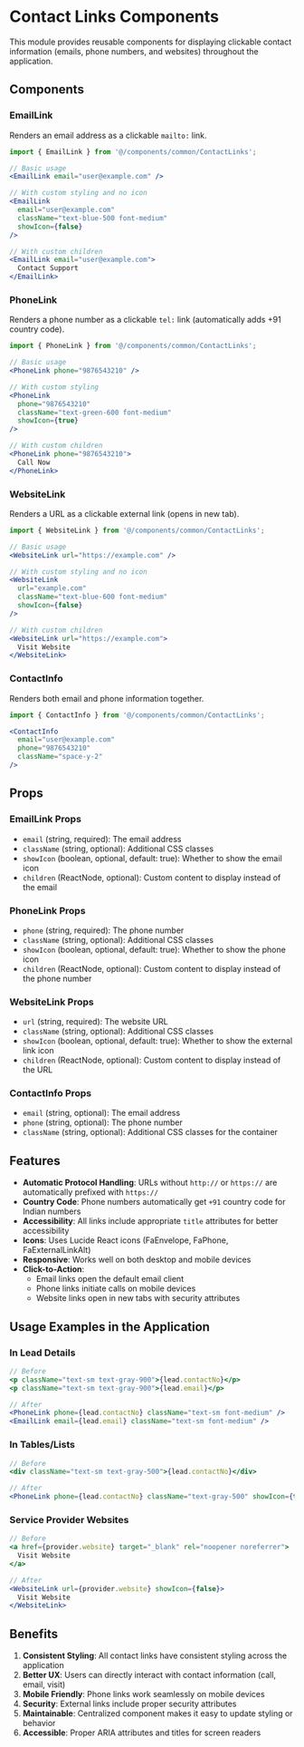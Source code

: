 # Contact Links Components

This module provides reusable components for displaying clickable contact information (emails, phone numbers, and websites) throughout the application.

## Components

### EmailLink
Renders an email address as a clickable `mailto:` link.

```jsx
import { EmailLink } from '@/components/common/ContactLinks';

// Basic usage
<EmailLink email="user@example.com" />

// With custom styling and no icon
<EmailLink 
  email="user@example.com" 
  className="text-blue-500 font-medium" 
  showIcon={false} 
/>

// With custom children
<EmailLink email="user@example.com">
  Contact Support
</EmailLink>
```

### PhoneLink
Renders a phone number as a clickable `tel:` link (automatically adds +91 country code).

```jsx
import { PhoneLink } from '@/components/common/ContactLinks';

// Basic usage
<PhoneLink phone="9876543210" />

// With custom styling
<PhoneLink 
  phone="9876543210" 
  className="text-green-600 font-medium" 
  showIcon={true} 
/>

// With custom children
<PhoneLink phone="9876543210">
  Call Now
</PhoneLink>
```

### WebsiteLink
Renders a URL as a clickable external link (opens in new tab).

```jsx
import { WebsiteLink } from '@/components/common/ContactLinks';

// Basic usage
<WebsiteLink url="https://example.com" />

// With custom styling and no icon
<WebsiteLink 
  url="example.com" 
  className="text-blue-600 font-medium" 
  showIcon={false} 
/>

// With custom children
<WebsiteLink url="https://example.com">
  Visit Website
</WebsiteLink>
```

### ContactInfo
Renders both email and phone information together.

```jsx
import { ContactInfo } from '@/components/common/ContactLinks';

<ContactInfo 
  email="user@example.com" 
  phone="9876543210" 
  className="space-y-2" 
/>
```

## Props

### EmailLink Props
- `email` (string, required): The email address
- `className` (string, optional): Additional CSS classes
- `showIcon` (boolean, optional, default: true): Whether to show the email icon
- `children` (ReactNode, optional): Custom content to display instead of the email

### PhoneLink Props
- `phone` (string, required): The phone number
- `className` (string, optional): Additional CSS classes
- `showIcon` (boolean, optional, default: true): Whether to show the phone icon
- `children` (ReactNode, optional): Custom content to display instead of the phone number

### WebsiteLink Props
- `url` (string, required): The website URL
- `className` (string, optional): Additional CSS classes
- `showIcon` (boolean, optional, default: true): Whether to show the external link icon
- `children` (ReactNode, optional): Custom content to display instead of the URL

### ContactInfo Props
- `email` (string, optional): The email address
- `phone` (string, optional): The phone number
- `className` (string, optional): Additional CSS classes for the container

## Features

- **Automatic Protocol Handling**: URLs without `http://` or `https://` are automatically prefixed with `https://`
- **Country Code**: Phone numbers automatically get `+91` country code for Indian numbers
- **Accessibility**: All links include appropriate `title` attributes for better accessibility
- **Icons**: Uses Lucide React icons (FaEnvelope, FaPhone, FaExternalLinkAlt)
- **Responsive**: Works well on both desktop and mobile devices
- **Click-to-Action**: 
  - Email links open the default email client
  - Phone links initiate calls on mobile devices
  - Website links open in new tabs with security attributes

## Usage Examples in the Application

### In Lead Details
```jsx
// Before
<p className="text-sm text-gray-900">{lead.contactNo}</p>
<p className="text-sm text-gray-900">{lead.email}</p>

// After
<PhoneLink phone={lead.contactNo} className="text-sm font-medium" />
<EmailLink email={lead.email} className="text-sm font-medium" />
```

### In Tables/Lists
```jsx
// Before
<div className="text-sm text-gray-500">{lead.contactNo}</div>

// After
<PhoneLink phone={lead.contactNo} className="text-gray-500" showIcon={true} />
```

### Service Provider Websites
```jsx
// Before
<a href={provider.website} target="_blank" rel="noopener noreferrer">
  Visit Website
</a>

// After
<WebsiteLink url={provider.website} showIcon={false}>
  Visit Website
</WebsiteLink>
```

## Benefits

1. **Consistent Styling**: All contact links have consistent styling across the application
2. **Better UX**: Users can directly interact with contact information (call, email, visit)
3. **Mobile Friendly**: Phone links work seamlessly on mobile devices
4. **Security**: External links include proper security attributes
5. **Maintainable**: Centralized component makes it easy to update styling or behavior
6. **Accessible**: Proper ARIA attributes and titles for screen readers